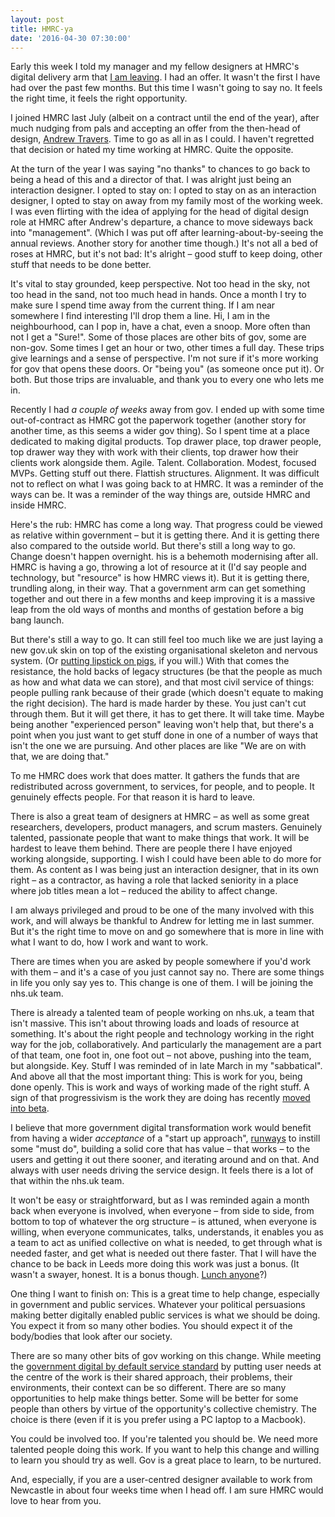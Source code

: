 ```yaml
---
layout: post
title: HMRC-ya
date: '2016-04-30 07:30:00'
---
```

Early this week I told my manager and my fellow designers at HMRC's digital delivery arm that [I am leaving](https://twitter.com/ermlikeyeah/status/725374078211727361). I had an offer. It wasn't the first I have had over the past few months. But this time I wasn't going to say no. It feels the right time, it feels the right opportunity.

I joined HMRC last July (albeit on a contract until the end of the year), after much nudging from pals and accepting an offer from the then-head of design, [Andrew Travers](http://trvrs.co). Time to go as all in as I could. I haven't regretted that decision or hated my time working at HMRC. Quite the opposite.

At the turn of the year I was saying "no thanks" to chances to go back to being a head of this and a director of that. I was alright just being an interaction designer. I opted to stay on: I opted to stay on as an interaction designer, I opted to stay on away from my family most of the working week. I was even flirting with the idea of applying for the head of digital design role at HMRC after Andrew's departure, a chance to move sideways back into "management". (Which I was put off after learning-about-by-seeing the annual reviews. Another story for another time though.) It's not all a bed of roses at HMRC, but it's not bad: It's alright – good stuff to keep doing, other stuff that needs to be done better.

It's vital to stay grounded, keep perspective. Not too head in the sky, not too head in the sand, not too much head in hands. Once a month I try to make sure I spend time away from the current thing. If I am near somewhere I find interesting I'll drop them a line. Hi, I am in the neighbourhood, can I pop in, have a chat, even a snoop. More often than not I get a "Sure!". Some of those places are other bits of gov, some are non-gov. Some times I get an hour or two, other times a full day. These trips give learnings and a sense of perspective. I'm not sure if it's more working for gov that opens these doors. Or "being you" (as someone once put it). Or both. But those trips are invaluable, and thank you to every one who lets me in.

Recently I had *a couple of weeks* away from gov. I ended up with some time out-of-contract as HMRC got the paperwork together (another story for another time, as this seems a wider gov thing). So I spent time at a place dedicated to making digital products. Top drawer place, top drawer people, top drawer way they with work with their clients, top drawer how their clients work alongside them. Agile. Talent. Collaboration. Modest, focused MVPs. Getting stuff out there. Flattish structures. Alignment. It was difficult not to reflect on what I was going back to at HMRC. It was a reminder of the ways can be. It was a reminder of the way things are, outside HMRC and inside HMRC.

Here's the rub: HMRC has come a long way. That progress could be viewed as relative within government – but it is getting there. And it is getting there also compared to the outside world. But there's still a long way to go. Change doesn't happen overnight. his is a behemoth modernising after all. HMRC is having a go, throwing a lot of resource at it (I'd say people and technology, but "resource" is how HMRC views it). But it is getting there, trundling along, in their way. That a government arm can get something together and out there in a few months and keep improving it is a massive leap from the old ways of months and months of gestation before a big bang launch.

But there's still a way to go. It can still feel too much like we are just laying a new gov.uk skin on top of the existing organisational skeleton and nervous system. (Or [putting lipstick on pigs](https://tom.loosemore.com/2015/11/01/keynote-at-web-directions-2015-sydney/), if you will.) With that comes the resistance, the hold backs of legacy structures (be that the people as much as how and what data we can store), and that most civil service of things: people pulling rank because of their grade (which doesn't equate to making the right decision). The hard is made harder by these. You just can't cut through them. But it will get there, it has to get there. It will take time. Maybe being another "experienced person" leaving won't help that, but there's a point when you just want to get stuff done in one of a number of ways that isn't the one we are pursuing. And other places are like "We are on with that, we are doing that."

To me HMRC does work that does matter. It gathers the funds that are redistributed across government, to services, for people, and to people. It genuinely effects people. For that reason it is hard to leave.

There is also a great team of designers at HMRC – as well as some great researchers, developers, product managers, and scrum masters. Genuinely talented, passionate people that want to make things that work. It will be hardest to leave them behind. There are people there I have enjoyed working alongside, supporting. I wish I could have been able to do more for them. As content as I was being just an interaction designer, that in its own right – as a contractor, as having a role that lacked seniority in a place where job titles mean a lot – reduced the ability to affect change.

I am always privileged and proud to be one of the many involved with this work, and will always be thankful to Andrew for letting me in last summer. But it's the right time to move on and go somewhere that is more in line with what I want to do, how I work and want to work.

There are times when you are asked by people somewhere if you'd work with them – and it's a case of you just cannot say no. There are some things in life you only say yes to. This change is one of them. I will be joining the nhs.uk team.

There is already a talented team of people working on nhs.uk, a team that isn't massive. This isn't about throwing loads and loads of resource at something. It's about the right people and technology working in the right way for the job, collaboratively. And particularly the management are a part of that team, one foot in, one foot out – not above, pushing into the team, but alongside. Key. Stuff I was reminded of in late March in my "sabbatical". And above all that the most important thing: This is work for you, being done openly. This is work and ways of working made of the right stuff. A sign of that progressivism is the work they are doing has recently [moved into beta](http://digital.nhs.uk/moving-to-beta).

I believe that more government digital transformation work would benefit from having a wider *acceptance* of a "start up approach", [runways](https://www.agileplannerapp.com/blog/building-agile-planner/how-long-is-your-startup-runway) to instill some "must do", building a solid core that has value – that works – to the users and getting it out there sooner, and iterating around and on that. And always with user needs driving the service design. It feels there is a lot of that within the nhs.uk team.

It won't be easy or straightforward, but as I was reminded again a month back when everyone is involved, when everyone – from side to side, from bottom to top of whatever the org structure – is attuned, when everyone is willing, when everyone communicates, talks, understands, it enables you as a team to act as unified collective on what is needed, to get through what is needed faster, and get what is needed out there faster. That I will have the chance to be back in Leeds more doing this work was just a bonus. (It wasn't a swayer, honest. It is a bonus though. [Lunch anyone](/contact)?)

One thing I want to finish on: This is a great time to help change, especially in government and public services. Whatever your political persuasions making better digitally enabled public services is what we should be doing. You expect it from so many other bodies. You should expect it of the body/bodies that look after our society.

There are so many other bits of gov working on this change. While meeting the [government digital by default service standard](https://www.gov.uk/service-manual/digital-by-default) by putting user needs at the centre of the work is their shared approach, their problems, their environments, their context can be so different. There are so many opportunities to help make things better. Some will be better for some people than others by virtue of the opportunity's collective chemistry. The choice is there (even if it is you prefer using a PC laptop to a Macbook).

You could be involved too. If you're talented you should be. We need more talented people doing this work. If you want to help this change and willing to learn you should try as well. Gov is a great place to learn, to be nurtured.

And, especially, if you are a user-centred designer available to work from Newcastle in about four weeks time when I head off. I am sure HMRC would love to hear from you.
